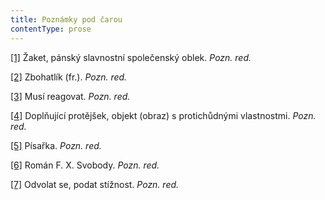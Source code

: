 ```yaml
---
title: Poznámky pod čarou
contentType: prose
---
```


[\[1\]](./resources/undefined) Žaket, pánský slavnostní společenský oblek. _Pozn. red._

[\[2\]](./resources/undefined) Zbohatlík (fr.). _Pozn. red._

[\[3\]](./resources/undefined) Musí reagovat. _Pozn. red._

[\[4\]](./resources/undefined) Doplňující protějšek, objekt (obraz) s protichůdnými vlastnostmi. _Pozn. red._

[\[5\]](./resources/undefined) Písařka. _Pozn. red._

[\[6\]](./resources/undefined) Román F. X. Svobody. _Pozn. red._

[\[7\]](./resources/undefined) Odvolat se, podat stížnost. _Pozn. red._
